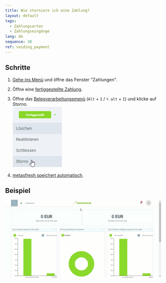 ```yaml
---
title: Wie storniere ich eine Zahlung?
layout: default
tags:
  - Zahlungsarten
  - Zahlungseingänge
lang: de
sequence: 30
ref: voiding_payment
---
```


## Schritte
1. [Gehe ins Menü](Menu) und öffne das Fenster "Zahlungen".
1. Öffne eine [fertiggestellte Zahlung](Einzelner_Zahlungseingang).
1. Öffne das [Belegverarbeitungsmenü](AktionStarten) (`Alt` + `I` / `⌥ alt` + `I`) und klicke auf *Storno*.<br>
![](assets/Zahlung_Status_Storno.png)

1. [metasfresh speichert automatisch](Speicheranzeige).

## Beispiel
![](assets/Zahlung_stornieren.gif)
